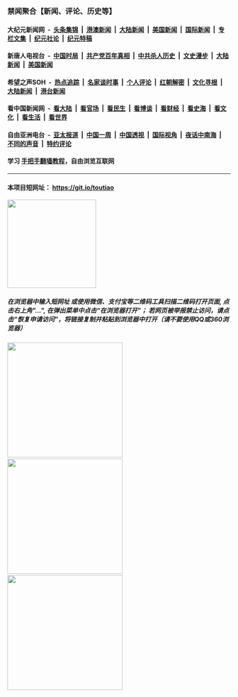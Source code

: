 ### 禁闻聚合【新闻、评论、历史等】

#### 大纪元新闻网 &nbsp;-&nbsp; [头条集锦](indexes/E头条集锦.md?t=02102322) &nbsp;|&nbsp; [港澳新闻](indexes/E港澳新闻.md?t=02102322)  &nbsp;|&nbsp; [大陆新闻](indexes/E大陆新闻.md?t=02102322) &nbsp;|&nbsp; [美国新闻](indexes/E美国新闻.md?t=02102322) &nbsp;|&nbsp; [国际新闻](indexes/E国际新闻.md?t=02102322) &nbsp;|&nbsp; [专栏文集](indexes/E专栏文集.md?t=02102322) &nbsp;|&nbsp; [纪元社论](indexes/E纪元社论.md?t=02102322) &nbsp;|&nbsp; [纪元特稿](indexes/E纪元特稿.md?t=02102322) 

#### 新唐人电视台 &nbsp;-&nbsp; [中国时局](indexes/N中国时局.md?t=02102322) &nbsp;|&nbsp; [共产党百年真相](indexes/N共产党百年真相.md?t=02102322) &nbsp;|&nbsp; [中共杀人历史](indexes/N中共杀人历史.md?t=02102322) &nbsp;|&nbsp; [文史漫步](indexes/N文史漫步.md?t=02102322) &nbsp;|&nbsp; [大陆新闻](indexes/N大陆新闻.md?t=02102322) &nbsp;|&nbsp; [美国新闻](indexes/N美国新闻.md?t=02102322)

#### 希望之声SOH &nbsp;-&nbsp; [热点追踪](indexes/H热点追踪.md?t=02102322) &nbsp;|&nbsp; [名家谈时事](indexes/H名家谈时事.md?t=02102322) &nbsp;|&nbsp; [个人评论](indexes/H个人评论.md?t=02102322)  &nbsp;|&nbsp; [红朝解密](indexes/H红朝解密.md?t=02102322) &nbsp;|&nbsp; [文化寻根](indexes/H文化寻根.md?t=02102322) &nbsp;|&nbsp; [大陆新闻](indexes/H大陆新闻.md?t=02102322) &nbsp;|&nbsp; [港台新闻](indexes/H港台新闻.md?t=02102322)

#### 看中国新闻网 &nbsp;-&nbsp; [看大陆](indexes/S看大陆.md?t=02102322) &nbsp;|&nbsp; [看官场](indexes/S看官场.md?t=02102322) &nbsp;|&nbsp; [看民生](indexes/S看民生.md?t=02102322)  &nbsp;|&nbsp; [看博谈](indexes/S看博谈.md?t=02102322) &nbsp;|&nbsp; [看财经](indexes/S看财经.md?t=02102322) &nbsp;|&nbsp; [看史海](indexes/S看史海.md?t=02102322) &nbsp;|&nbsp; [看文化](indexes/S看文化.md?t=02102322) &nbsp;|&nbsp; [看生活](indexes/S看生活.md?t=02102322) &nbsp;|&nbsp; [看世界](indexes/S看世界.md?t=02102322)

#### 自由亚洲电台 &nbsp;-&nbsp; [亚太报道](indexes/R亚太报道.md?t=02102322) &nbsp;|&nbsp; [中国一周](indexes/R中国一周.md?t=02102322) &nbsp;|&nbsp; [中国透视](indexes/R中国透视.md?t=02102322)  &nbsp;|&nbsp; [国际视角](indexes/R国际视角.md?t=02102322) &nbsp;|&nbsp; [夜话中南海](indexes/R夜话中南海.md?t=02102322) &nbsp;|&nbsp; [不同的声音](indexes/R不同的声音.md?t=02102322) &nbsp;|&nbsp; [特约评论](indexes/R特约评论.md?t=02102322)

#### 学习 [手把手翻墙教程](https://github.com/gfw-breaker/guides/wiki)，自由浏览互联网

----

#### 本项目短网址： https://git.io/toutiao
<img src="https://raw.githubusercontent.com/gfw-breaker/banned-news/master/scripts/img/qr.png" width="200px"/>  

##### 在浏览器中输入短网址 或使用微信、支付宝等二维码工具扫描二维码打开页面, 点击右上角"...", 在弹出菜单中点击“在浏览器打开”； 若网页被举报禁止访问，请点击“恢复申请访问”，将链接复制并粘贴到浏览器中打开（请不要使用QQ或360浏览器）

<img src="https://raw.githubusercontent.com/gfw-breaker/banned-news/master/scripts/img/1.png" width="260px"/> &nbsp; <img src="https://raw.githubusercontent.com/gfw-breaker/banned-news/master/scripts/img/2.png" width="260px"/> &nbsp; <img src="https://raw.githubusercontent.com/gfw-breaker/banned-news/master/scripts/img/3.png" width="260px"/>
